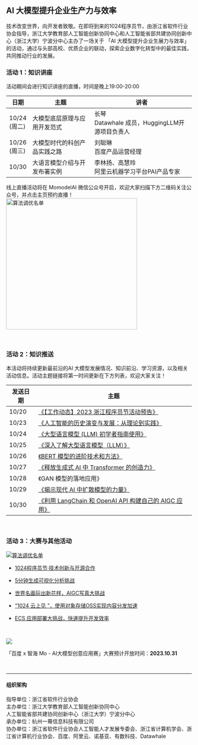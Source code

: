 ## AI 大模型提升企业生产力与效率

技术改变世界，向开发者致敬。在即将到来的1024程序员节，由浙江省软件行业协会指导，浙江大学教育部人工智能创新协同中心和人工智能省部共建协同创新中心（浙江大学）宁波分中心主办了一场关于 「AI 大模型提升企业生展力与效率」的活动，通过与头部高校、优质企业的联动，探索企业数字化转型中的最佳实践，共同推动行业的发展。

### 活动 1：知识讲座

活动期间会进行知识讲座的直播，时间是晚上19:00-20:00

| 日期              | 主题             | 讲者                                     |
| --------------- | -------------- | -------------------------------------- |
| 10/24<br />(周二) | 大模型底层原理与应用开发范式 | 长琴<br />Datawhale 成员，HuggingLLM开源项目负责人 |
| 10/26<br />(周三) | 大模型时代的科创产品实践之路 | 刘聪琳 <br />百度产品运营经理                     |
| 10/30           | 大语言模型介绍与开发布署实例 | 李林扬、高慧玲<br />阿里云机器学习平台PAI产品专家          |

线上直播活动将在 MomodelAI 微信公众号开启，欢迎大家扫描下方二维码关注公众号，并点击主页预约直播！<br />
    <img title="" src="https://imgbed.momodel.cn/mo/1024/1024二维码.png" alt="算法调优名单" width="355" data-align="center">

<br />

### 活动 2：知识推送

本活动将持续更新最前沿的AI 大模型发展情况、知识前沿、学习资源，以及相关活动信息。活动主题链接将第一时间更新在下方列表，欢迎大家关注！

| 发送日期  | 主题                                                                           |
| ----- | ---------------------------------------------------------------------------- |
| 10/20 | <a href="https://mp.weixin.qq.com/s/hL9ZqL1fs3Fc-EZi2JfE_Q" target='_blank'>《【工作动态】2023 浙江程序员节活动预告》</a> |
| 10/23 | <a href="https://mp.weixin.qq.com/s/mIgZKJaX2JzNqUf-iORlCg" target='_blank'>《人工智能的历史演变与发展：从理论到实践》  </a>  |
| 10/24 | <a href="https://mp.weixin.qq.com/s/bXvIRlxM28aSffKBYCgjGg" target='_blank'>《大型语言模型 (LLM) 初学者指南使用》</a>  |
| 10/25 | <a href="https://mp.weixin.qq.com/s/rpxdkB7Bwh47w8m0gGgfUA" target='_blank'>《深入了解大型语言模型（LLM）》 </a> |
| 10/26 | <a href="https://mp.weixin.qq.com/s/qEoDvrdODddsSRNl2OrRKg" target='_blank'>《BERT 模型的进阶技术和方法》 </a> |
| 10/27 | <a href="https://mp.weixin.qq.com/s/GbHpcScLsbwIbT90c_n5HQ" target='_blank'>《释放生成式 AI 中 Transformer 的创造力》 </a> |
| 10/28 | 《GAN 模型的落地应用》                                                                |
| 10/29 | <a href="https://mp.weixin.qq.com/s/CebR3eDOJiCplrMq3CwOiQ" target='_blank'>《揭示现代 AI 中扩散模型的力量》 </a>               |
| 10/30 |  <a href="https://mp.weixin.qq.com/s/UAjxFRfd-AJ1iBojd3hcLQ" target='_blank'>《利用 LangChain 和 OpenAI API 构建自己的 AIGC 应用》 </a>          |

<br />

### 活动 3：大赛与其他活动

<a href="https://www.aliyun.com/page-source/edu/learning/topic/1024csia?utm_content=g_1000382072"  target='_blank'> ![算法调优名单](https://imgbed.momodel.cn/mo/1024/修改后的阿里banner.png)   
 </a>

- <a href="https://www.aliyun.com/page-source/edu/learning/topic/1024csia" target='_blank'>1024程序员节·技术创新与开源合作</a>

- <a href="https://developer.aliyun.com/topic/freetier/visualanalysis?utm_content=g_1000382039" target='_blank'>5分钟生成可视化分析挑战</a>

- <a href="https://developer.aliyun.com/topic/1024cloudup/pai?utm_content=g_1000382038" target='_blank'>世界名画玩出新花样，AIGC写真大挑战</a>

- <a href="https://developer.aliyun.com/topic/1024cloudup/oss?utm_content=g_1000382037" target='_blank'>“1024 云上见 ”，使用对象存储OSS实现内容分发加速</a>

- <a href="https://developer.aliyun.com/topic/1024cloudup/ecs?utm_content=g_1000382035" target='_blank'>ECS 应用部署大挑战，快速提升开发效率</a>

<br />

<a href="https://aistudio.baidu.com/competition/detail/1105/0/introduction"  target='_blank'>![](https://imgbed.momodel.cn/course-check-in/%E7%99%BE%E5%BA%A6%E6%AF%94%E8%B5%9B%E5%BC%80%E6%94%BE%E9%80%9A%E9%81%93.png)</a>

「百度 x 智海 Mo  -  AI大模型创意应用赛」大赛预计开放时间：**2023.10.31**<br />

<br />

---

#### 组织架构

指导单位：浙江省软件行业协会<br />
主办单位：浙江大学教育部人工智能创新协同中心<br />
        人工智能省部共建协同创新中心（浙江大学）宁波分中心<br />
承办单位：杭州一蓦信息科技有限公司<br />
协办单位：浙江省软件行业协会人工智能人才发展专委会、浙江省计算机学会、浙江省计算机行业协会、百度、阿里云、诺基亚、有数科技、Datawhale


